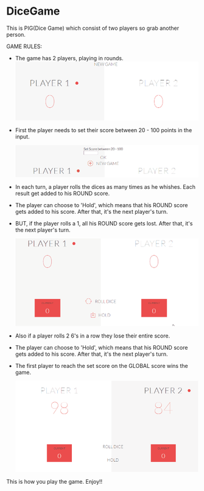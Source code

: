 # DiceGame

This is PIG(Dice Game) which consist of two players so grab another person.


GAME RULES:

- The game has 2 players, playing in rounds.
    ![Players](/assets/images/gifs/players.PNG)

- First the player needs to set their score between 20 - 100 points in the input.

    ![Input](/assets/images/gifs/input.gif)

- In each turn, a player rolls the dices as many times as he whishes. Each result get added to his ROUND score.

- The player can choose to 'Hold', which means that his ROUND score gets added to his score. After that, it's the next player's turn.

- BUT, if the player rolls a 1, all his ROUND score gets lost. After that, it's the next player's turn.

    ![ROLLING DICE](/assets/images/gifs/rollingDice.gif)

- Also if a player rolls 2 6's in a row they lose their entire score.

- The player can choose to 'Hold', which means that his ROUND score gets added to his score. After that, it's the next player's turn.

- The first player to reach the set score on the GLOBAL score wins the game.

    ![Winner](/assets/images/gifs/winner.gif)

This is how you play the game.
Enjoy!! 

